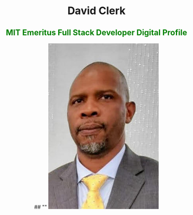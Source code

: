 <div align="center">

 <h1> David Clerk </h1> 
 <h2 style="color: green;"> MIT Emeritus  Full Stack Developer Digital Profile  </h2>
 ## ""
  <img src="./images/dcPhoto.jpg" alt="David Clerk" width="300"/>

</div>
